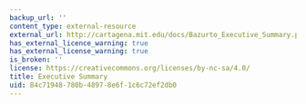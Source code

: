 ```yaml
---
backup_url: ''
content_type: external-resource
external_url: http://cartagena.mit.edu/docs/Bazurto_Executive_Summary.pdf
has_external_licence_warning: true
has_external_license_warning: true
is_broken: ''
license: https://creativecommons.org/licenses/by-nc-sa/4.0/
title: Executive Summary
uid: 84c71948-780b-4897-8e6f-1c6c72ef2db0
---
```

